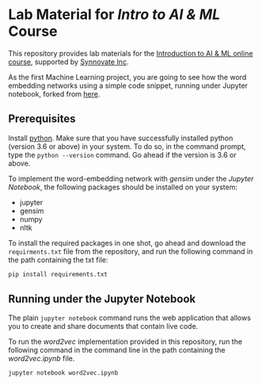 # Lab Material for *Intro to AI & ML* Course 

This repository provides lab materials for the [Introduction to AI & ML online course](http://college.synnovateinc.com/courses/ai-ml/), 
supported by [Synnovate Inc](http://synnovateinc.com/). 

As the first Machine Learning project, you are going to see how the word embedding networks using a simple code snippet, 
running under Jupyter notebook, forked from [here](https://github.com/buomsoo-kim/Word-embedding-with-Python).   

## Prerequisites

Install [python](http://www.python.org).
Make sure that you have successfully installed python (version 3.6 or above) in your system.
To do so, in the command prompt, type the `python --version` command. Go ahead if the version is 3.6 or above.
 
To implement the word-embedding network with *gensim* under the *Jupyter Notebook*, 
the following packages should be installed on your system:

* jupyter
* gensim
* numpy
* nltk

To install the required packages in one shot, go ahead and download the `requirments.txt` 
file from the repository, and run the following command in the path containing the txt file:

```bash
pip install requirements.txt
```

## Running under the Jupyter Notebook

The plain `jupyter notebook` command runs the web application that allows you to create 
and share documents that contain live code. 

To run the *word2vec* implementation provided in this repository, run the following command in 
the command line in the path containing the *word2vec.ipynb* file.

```
jupyter notebook word2vec.ipynb
```
